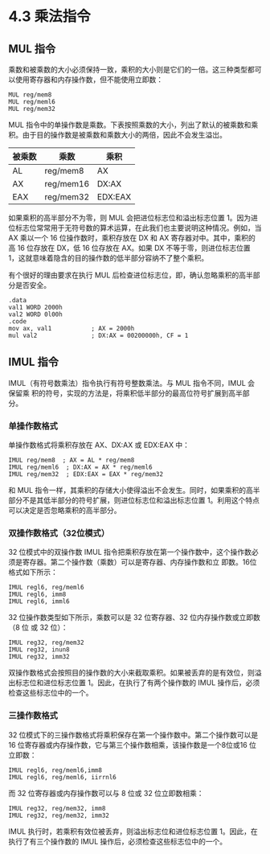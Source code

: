 # 4.3 乘法指令

## MUL 指令

乘数和被乘数的大小必须保持一致，乘积的大小则是它们的一倍。这三种类型都可以使用寄存器和内存操作数，但不能使用立即数：

```assembly
MUL reg/mem8
MUL reg/meml6
MUL reg/mem32
```

MUL 指令中的单操作数是乘数。下表按照乘数的大小，列出了默认的被乘数和乘积。由于目的操作数是被乘数和乘数大小的两倍，因此不会发生溢岀。

| 被乘数 | 乘数      | 乘积    |
| ------ | --------- | ------- |
| AL     | reg/mem8  | AX      |
| AX     | reg/mem16 | DX:AX   |
| EAX    | reg/mem32 | EDX:EAX |

如果乘积的高半部分不为零，则 MUL 会把进位标志位和溢出标志位置 1。因为进位标志位常常用于无符号数的算术运算，在此我们也主要说明这种情况。例如，当 AX 乘以一个 16 位操作数时，乘积存放在 DX 和 AX 寄存器对中。其中，乘积的高 16 位存放在 DX，低 16 位存放在 AX。如果 DX 不等于零，则进位标志位置 1，这就意味着隐含的目的操作数的低半部分容纳不了整个乘积。

有个很好的理由要求在执行 MUL 后检查进位标志位，即，确认忽略乘积的高半部分是否安全。

```assembly
.data
val1 WORD 2000h
val2 WORD 0l00h
.code
mov ax, val1           ; AX = 2000h
mul val2               ; DX:AX = 00200000h, CF = 1
```

## IMUL 指令

IMUL（有符号数乘法）指令执行有符号整数乘法。与 MUL 指令不同，IMUL 会保留乘 积的符号，实现的方法是，将乘积低半部分的最高位符号扩展到高半部分。

### 单操作数格式

单操作数格式将乘积存放在 AX、DX:AX 或 EDX:EAX 中：

```assembly
IMUL reg/mem8  ; AX = AL * reg/mem8
IMUL reg/meml6  ; DX:AX = AX * reg/meml6
IMUL reg/mem32  ; EDX:EAX = EAX * reg/mem32
```

和 MUL 指令一样，其乘积的存储大小使得溢出不会发生。同时，如果乘积的高半部分不是其低半部分的符号扩展，则进位标志位和溢出标志位置 1。利用这个特点可以决定是否忽略乘积的高半部分。

###  双操作数格式（32位模式）

32 位模式中的双操作数 IMUL 指令把乘积存放在第一个操作数中，这个操作数必须是寄存器。第二个操作数（乘数）可以是寄存器、内存操作数和立 即数。16位格式如下所示：

```assembly
IMUL regl6, reg/meml6
IMUL regl6, imm8
IMUL regl6, imml6
```

32 位操作数类型如下所示，乘数可以是 32 位寄存器、32 位内存操作数或立即数（8 位 或 32 位）：

```assembly
IMUL reg32, reg/mem32
IMUL reg32, inun8
IMUL reg32, imm32
```

双操作数格式会按照目的操作数的大小来截取乘积。如果被丢弃的是有效位，则溢出标志位和进位标志位置 1。因此，在执行了有两个操作数的 IMUL 操作后，必须检查这些标志位中的一个。

### 三操作数格式

32 位模式下的三操作数格式将乘积保存在第一个操作数中。第二个操作数可以是 16 位寄存器或内存操作数，它与第三个操作数相乘，该操作数是一个8位或16 位立即数：

```assembly
IMUL regl6, reg/meml6,imm8
IMUL regl6, reg/meml6, iirrnl6
```

而 32 位寄存器或内存操作数可以与 8 位或 32 位立即数相乘：

```assembly
IMUL reg32, reg/mem32, imm8
IMUL reg32, reg/mem32, imm32
```

IMUL 执行时，若乘积有效位被丢弃，则溢出标志位和进位标志位置 1。因此，在执行了有三个操作数的 IMUL 操作后，必须检查这些标志位中的一个。